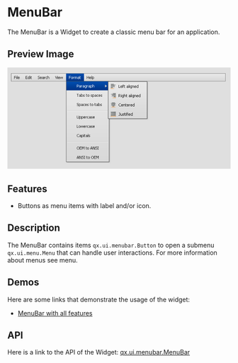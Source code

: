 MenuBar
=======

The MenuBar is a Widget to create a classic menu bar for an application.

Preview Image
-------------

![:MenuBar](menubar.png)

Features
--------

-   Buttons as menu items with label and/or icon.

Description
-----------

The MenuBar contains items `qx.ui.menubar.Button` to open a submenu `qx.ui.menu.Menu` that can handle user interactions. For more information about menus see menu.

Demos
-----

Here are some links that demonstrate the usage of the widget:

-   [MenuBar with all features](apps://demobrowser/#widget~MenuBar.html)

API
---

Here is a link to the API of the Widget:
[qx.ui.menubar.MenuBar](apps://apiviewer/#qx.ui.menubar.MenuBar)
